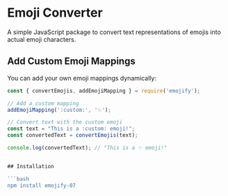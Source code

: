 # Emoji Converter

A simple JavaScript package to convert text representations of emojis into actual emoji characters.

## Add Custom Emoji Mappings

You can add your own emoji mappings dynamically:

```javascript
const { convertEmojis, addEmojiMapping } = require('emojify');

// Add a custom mapping
addEmojiMapping(':custom:', '✨');

// Convert text with the custom emoji
const text = "This is a :custom: emoji!";
const convertedText = convertEmojis(text);

console.log(convertedText); // "This is a ✨ emoji!"


## Installation

```bash
npm install emojify-07

